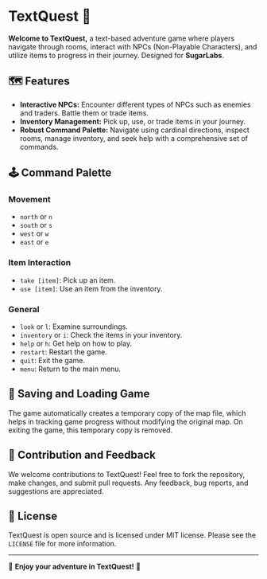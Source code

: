 # TextQuest 📜

**Welcome to TextQuest,** a text-based adventure game where players navigate through rooms, interact with NPCs (Non-Playable Characters), and utilize items to progress in their journey. Designed for **SugarLabs**.

## 🗺️ Features

- **Interactive NPCs:** Encounter different types of NPCs such as enemies and traders. Battle them or trade items.
- **Inventory Management:** Pick up, use, or trade items in your journey.
- **Robust Command Palette:** Navigate using cardinal directions, inspect rooms, manage inventory, and seek help with a comprehensive set of commands.

## 🕹️ Command Palette

### Movement
- `north` or `n`
- `south` or `s`
- `west` or `w`
- `east` or `e`

### Item Interaction
- `take [item]`: Pick up an item.
- `use [item]`: Use an item from the inventory.

### General
- `look` or `l`: Examine surroundings.
- `inventory` or `i`: Check the items in your inventory.
- `help` or `h`: Get help on how to play.
- `restart`: Restart the game.
- `quit`: Exit the game.
- `menu`: Return to the main menu.

## 🔄 Saving and Loading Game

The game automatically creates a temporary copy of the map file, which helps in tracking game progress without modifying the original map. On exiting the game, this temporary copy is removed.

## 👥 Contribution and Feedback

We welcome contributions to TextQuest! Feel free to fork the repository, make changes, and submit pull requests. Any feedback, bug reports, and suggestions are appreciated.

## 📜 License

TextQuest is open source and is licensed under MIT license. Please see the `LICENSE` file for more information.

---

🎉 **Enjoy your adventure in TextQuest!** 🎉
